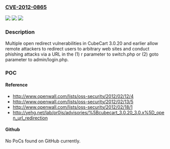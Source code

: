 ### [CVE-2012-0865](https://cve.mitre.org/cgi-bin/cvename.cgi?name=CVE-2012-0865)
![](https://img.shields.io/static/v1?label=Product&message=n%2Fa&color=blue)
![](https://img.shields.io/static/v1?label=Version&message=n%2Fa&color=blue)
![](https://img.shields.io/static/v1?label=Vulnerability&message=n%2Fa&color=brighgreen)

### Description

Multiple open redirect vulnerabilities in CubeCart 3.0.20 and earlier allow remote attackers to redirect users to arbitrary web sites and conduct phishing attacks via a URL in the (1) r parameter to switch.php or (2) goto parameter to admin/login.php.

### POC

#### Reference
- http://www.openwall.com/lists/oss-security/2012/02/12/4
- http://www.openwall.com/lists/oss-security/2012/02/13/5
- http://www.openwall.com/lists/oss-security/2012/02/18/1
- http://yehg.net/lab/pr0js/advisories/%5Bcubecart_3.0.20_3.0.x%5D_open_url_redirection

#### Github
No PoCs found on GitHub currently.

